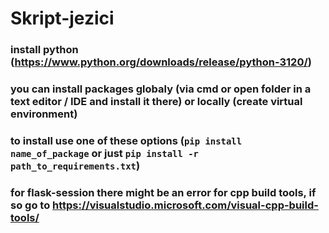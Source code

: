 # Skript-jezici
### install python (https://www.python.org/downloads/release/python-3120/)
### you can install packages globaly (via cmd or open folder in a text editor / IDE and install it there) or locally (create virtual environment) 
### to install use one of these options (```pip install name_of_package``` or just ```pip install -r path_to_requirements.txt```)
### for flask-session there might be an error for cpp build tools, if so go to https://visualstudio.microsoft.com/visual-cpp-build-tools/

